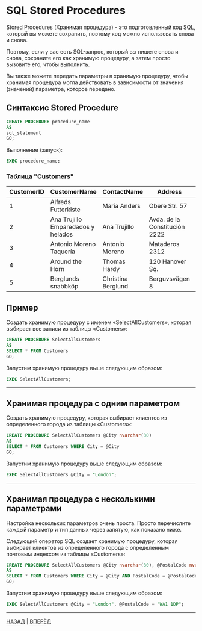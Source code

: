 # SQL Stored Procedures

Stored Procedures (Хранимая процедура) - это подготовленный код SQL, который вы можете сохранить, поэтому код можно использовать снова и снова.

Поэтому, если у вас есть SQL-запрос, который вы пишете снова и снова, сохраните его как хранимую процедуру, а затем просто вызовите его, чтобы выполнить.

Вы также можете передать параметры в хранимую процедуру, чтобы хранимая процедура могла действовать в зависимости от значения (значений) параметра, которое передано.

## Синтаксис Stored Procedure
``` SQL
CREATE PROCEDURE procedure_name
AS
sql_statement
GO;
```
Выполнение (запуск):
``` SQL
EXEC procedure_name;
```

### Таблица "Customers"

| CustomerID | CustomerName | ContactName | Address | City | PostalCode | Country |
|--|--|--|--|--|--|--|
| 1 | Alfreds Futterkiste | Maria Anders | Obere Str. 57 | Berlin | 12209 | Germany |
| 2 | Ana Trujillo Emparedados y helados | Ana Trujillo | Avda. de la Constitución 2222 | México D.F. | 05021 | Mexico |
| 3 | Antonio Moreno Taquería | Antonio Moreno | Mataderos 2312 | México D.F. | 05023 | Mexico |
| 4 | Around the Horn | Thomas Hardy | 120 Hanover Sq. | London | WA1 1DP | UK |
| 5 | Berglunds snabbköp | Christina Berglund | Berguvsvägen 8 | Luleå | S-958 22 | Sweden |

## Пример

Создать хранимую процедуру с именем «SelectAllCustomers», которая выбирает все записи из таблицы «Customers»:

``` SQL
CREATE PROCEDURE SelectAllCustomers
AS
SELECT * FROM Customers
GO;
```
Запустим хранимую процедуру выше следующим образом:

``` SQL
EXEC SelectAllCustomers;
```
---

## Хранимая процедура с одним параметром

Создать хранимую процедуру, которая выбирает клиентов из определенного города из таблицы «Customers»:

``` SQL
CREATE PROCEDURE SelectAllCustomers @City nvarchar(30)
AS
SELECT * FROM Customers WHERE City = @City
GO;
```
Запустим хранимую процедуру выше следующим образом:

```SQL
EXEC SelectAllCustomers @City = "London";
```
---

## Хранимая процедура с несколькими параметрами

Настройка нескольких параметров очень проста. Просто перечислите каждый параметр и тип данных через запятую, как показано ниже.

Следующий оператор SQL создает хранимую процедуру, которая выбирает клиентов из определенного города с определенным почтовым индексом из таблицы «Customers»:

``` SQL
CREATE PROCEDURE SelectAllCustomers @City nvarchar(30), @PostalCode nvarchar(10)
AS
SELECT * FROM Customers WHERE City = @City AND PostalCode = @PostalCode
GO;
```
Запустим хранимую процедуру выше следующим образом:

```SQL
EXEC SelectAllCustomers @City = "London", @PostalCode = "WA1 1DP";
```

---

[НАЗАД](/SQL_Tutorial/SQL_NULL_Function.md)  | [ВПЕРЁД](/SQL_DATABASE/SQL_CREATE_DATABASE.md)

